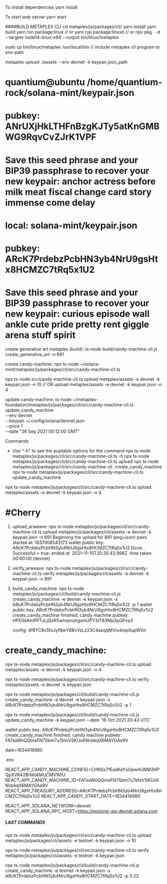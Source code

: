 
To install dependencies
yarn install

To start web server
yarn start


####BUILD METAPLEX CLI
cd metaplex/js/packages/cli/
yarn install
yarn build
yarn run package:linux   // or yarn run package:linuxb
// or npx pkg . -d --targets node14-linux-x64 --output bin/linux/metaplex

sudo cp bin/linux/metaplex /usr/local/bin   // include metaplex cli program to env-path

metaplex upload ./assets --env devnet -k keypair.json_path





quantium@ubuntu /home/quantium-rock/solana-mint/keypair.json
===========================================================================
pubkey: ANrUXjHkLTHFnBzgKJTy5atKnGMBWG9RqvCvZJrK1VPF
===========================================================================
Save this seed phrase and your BIP39 passphrase to recover your new keypair:
anchor actress before milk meat fiscal change card story immense come delay
===========================================================================

local: solana-mint/keypair.json
===========================================================================
pubkey: ARcK7PrdebzPcbHN3yb4NrU9gsHtx8HCMZC7tRq5x1U2
===========================================================================
Save this seed phrase and your BIP39 passphrase to recover your new keypair:
curious episode wall ankle cute pride pretty rent giggle arena stuff spirit
===========================================================================

create generative art metaplex (build):
ts-node build/candy-machine-cli.js create_generative_art -n 891

create candy-machine:
npx ts-node ~/solana-mint/metaplex/js/packages/cli/src/candy-machine-cli.ts 

npx ts-node src/candy-machine-cli.ts upload metaplex/assets -e devnet -k keypair.json -n 10 // OR
upload metaplex/assets -e devnet -k keypair.json -n 4

update candy-machine:
ts-node ~/metaplex-foundation/metaplex/js/packages/cli/src/candy-machine-cli.ts \
    update_candy_machine \
    --env devnet \
    --keypair ~/.config/solana/devnet.json \
    --price 1 \
    --date "26 Sep 2021 00:12:00 GMT"

Commands
- Use "-h" to see the available options for the command
npx ts-node metaplex/js/packages/cli/src/candy-machine-cli.ts -h
npx ts-node metaplex/js/packages/cli/src/candy-machine-cli.ts upload
npx ts-node metaplex/js/packages/cli/src/candy-machine-cli. create_candy_machine
npx ts-node metaplex/js/packages/cli/src/candy-machine-cli.ts update_candy_machine


npx ts-node metaplex/js/packages/cli/src/candy-machine-cli.ts upload metaplex/assets -e devnet -k keypair.json -n 4

#Cherry
=======

1. upload_arweave: 
npx ts-node metaplex/js/packages/cli/src/candy-machine-cli.ts upload metaplex/js/packages/cli/assets -e devnet -k keypair.json -n 891
    Beginning the upload for 891 (png+json) pairs
    started at: 1637008543173
    wallet public key: ARcK7PrdebzPcbHN3yb4NrU9gsHtx8HCMZC7tRq5x1U2
    Done. Successful = true.
    ended at: 2021-11-15T20:35:43.998Z. time taken: 00:00:00
    (devnet)

2. verify_arweave: 
npx ts-node metaplex/js/packages/cli/src/candy-machine-cli.ts verify metaplex/js/packages/cli/assets -e devnet -k keypair.json -n 891

3. build_candy_machine:
npx ts-node metaplex/js/packages/cli/build/candy-machine-cli.js create_candy_machine -e devnet -k keypair.json -s ARcK7PrdebzPcbHN3yb4NrU9gsHtx8HCMZC7tRq5x1U2 -p 1
    wallet public key: ARcK7PrdebzPcbHN3yb4NrU9gsHtx8HCMZC7tRq5x1U2
    create_candy_machine finished. candy machine pubkey: HPEGkKmPPTzLjQzRXwtnpnuhgsmUPY3tT83Mp3pQPxa3

    config: 4f8YC8v5fxJyf9wY8BvVsLz23C4azqqMViu4mpXupWXn

create_candy_machine:
=====================



npx ts-node metaplex/js/packages/cli/src/candy-machine-cli.ts upload metaplex/assets -e devnet -k keypair.json -n 4

npx ts-node metaplex/js/packages/cli/src/candy-machine-cli.ts verify metaplex/assets -e devnet -k keypair.json

npx ts-node metaplex/js/packages/cli/build/candy-machine-cli.js create_candy_machine -e devnet -k keypair.json -s ARcK7PrdebzPcbHN3yb4NrU9gsHtx8HCMZC7tRq5x1U2 -p 1

npx ts-node metaplex/js/packages/cli/build/candy-machine-cli.js update_candy_machine -k keypair.json --date '16 Oct 2021 20:43 UTC'


wallet public key: ARcK7PrdebzPcbHN3yb4NrU9gsHtx8HCMZC7tRq5x1U2
create_candy_machine finished. candy machine pubkey: FATsaWnQQmsFN7Sbm7u7btxVSKUxKNvbkqX6MAYGAe9V

date=1634416980


.env

REACT_APP_CANDY_MACHINE_CONFIG=CHNSx7fEadKeYyUpw4UNM3HPQpXVR42BrMokMUCMVWrU
REACT_APP_CANDY_MACHINE_ID=FATsaWnQQmsFN7Sbm7u7btxVSKUxKNvbkqX6MAYGAe9V
REACT_APP_TREASURY_ADDRESS=ARcK7PrdebzPcbHN3yb4NrU9gsHtx8HCMZC7tRq5x1U2
REACT_APP_CANDY_START_DATE=1634416980

REACT_APP_SOLANA_NETWORK=devnet
REACT_APP_SOLANA_RPC_HOST=https://explorer-api.devnet.solana.com




##### LAST COMMANDS

npx ts-node metaplex/js/packages/cli/src/candy-machine-cli.ts upload metaplex/js/packages/cli/assets -e testnet -k keypair.json -n 10

npx ts-node metaplex/js/packages/cli/src/candy-machine-cli.ts verify metaplex/js/packages/cli/assets -e testnet -k keypair.json

npx ts-node metaplex/js/packages/cli/build/candy-machine-cli.js create_candy_machine -e testnet -k keypair.json -s ARcK7PrdebzPcbHN3yb4NrU9gsHtx8HCMZC7tRq5x1U2 -p 0.22




